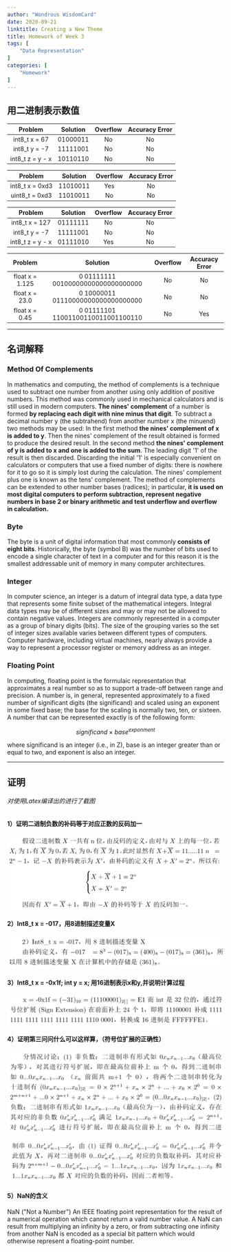 ```yaml
---
author: "Wondrous WisdomCard"
date: 2020-09-21
linktitle: Creating a New Theme
title: Homework of Week 3
tags: [  
    "Data Representation"
]
categories: [
    "Homework"
]
---
```


## 用二进制表示数值

| Problem | Solution | Overflow | Accuracy Error | 
|:-------------:|:------------------:|:------:|:------:|
| int8_t x = 67 | 01000011 | No | No |
| int8_t y = -7 | 11111001 | No | No |
| int8_t z = y - x | 10110110 | No | No |

| Problem | Solution | Overflow | Accuracy Error | 
|:-------------:|:------------------:|:------:|:------:|
| int8_t x = 0xd3 | 11010011 | Yes | No |
| uint8_t = 0xd3 | 11010011 | No | No|

| Problem | Solution | Overflow | Accuracy Error | 
|:-------------:|:------------------:|:------:|:------:|
| int8_t x = 127 | 01111111 | No | No |
| int8_t y = -7 | 11111001 | No | No |
| int8_t z = y - x | 01111010 | Yes | No |

| Problem | Solution | Overflow | Accuracy Error | 
|:-------------:|:------------------:|:------:|:------:|
| float x = 1.125 | 0 01111111 00100000000000000000000 | No | No | 
| float x = 23.0 | 0 10000011 01110000000000000000000 | No | No |
| float x = 0.45 | 0 01111101 11001100110011001100110 | No | Yes |

---

## 名词解释

### Method Of Complements

In mathematics and computing, the method of complements is a technique used to subtract one number from another using only addition of positive numbers. This method was commonly used in mechanical calculators and is still used in modern computers.
 **The nines' complement**  of a number is formed **by replacing each digit with nine minus that digit**. To subtract a decimal number y (the subtrahend) from another number x (the minuend) two methods may be used:
In the first method **the nines' complement of x is added to y**. Then the nines' complement of the result obtained is formed to produce the desired result.
In the second method **the nines' complement of y is added to x and one is added to the sum**. The leading digit '1' of the result is then discarded. Discarding the initial '1' is especially convenient on calculators or computers that use a fixed number of digits: there is nowhere for it to go so it is simply lost during the calculation. The nines' complement plus one is known as the tens' complement.
The method of complements can be extended to other number bases (radices); in particular, **it is used on most digital computers to perform subtraction, represent negative numbers in base 2 or binary arithmetic and test underflow and overflow in calculation.**

### Byte
The byte is a unit of digital information that most commonly **consists of eight bits**. Historically, the byte (symbol B) was the number of bits used to encode a single character of text in a computer and for this reason it is the smallest addressable unit of memory in many computer architectures. 

### Integer
In computer science, an integer is a datum of integral data type, a data type that represents some finite subset of the mathematical integers. Integral data types may be of different sizes and may or may not be allowed to contain negative values. Integers are commonly represented in a computer as a group of binary digits (bits). The size of the grouping varies so the set of integer sizes available varies between different types of computers. Computer hardware, including virtual machines, nearly always provide a way to represent a processor register or memory address as an integer.

### Floating Point
In computing, floating point is the formulaic representation that approximates a real number so as to support a trade-off between range and precision. A number is, in general, represented approximately to a fixed number of significant digits (the significand) and scaled using an exponent in some fixed base; the base for the scaling is normally two, ten, or sixteen. A number that can be represented exactly is of the following form:

$$
significand \times base ^{exponment}
$$

where significand is an integer (i.e., in Z), base is an integer greater than or equal to two, and exponent is also an integer. 

---

## 证明 
###### 对使用Latex编译出的进行了截图

#### 1）证明二进制负数的补码等于对应正数的反码加一

![1](../../images/homework3/1.jpg)

#### 2）Int8_t x = -017，用8进制描述变量X

![2](../../images/homework3/2.jpg)

#### 3）Int8_t x = -0x1f; int y = x; 用16进制表示x和y,并说明计算过程

![3](../../images/homework3/3.jpg)

#### 4）证明第三问问什么可以这样算，（符号位扩展的正确性）

![4(1)](../../images/homework3/4(1).jpg)

![4(2)](../../images/homework3/4(2).jpg)

#### 5）NaN的含义
NaN ("Not a Number") An IEEE floating point representation for the result of a numerical operation which cannot return a valid number value. A NaN can result from multiplying an infinity by a zero, or from subtracting one infinity from another NaN is encoded as a special bit pattern which would otherwise represent a floating-point number.
